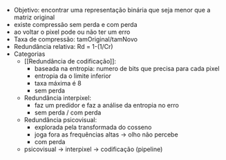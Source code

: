 - Objetivo: encontrar uma representação binária que seja menor que a matriz original
- existe compressão sem perda e com perda
- ao voltar o pixel pode ou não ter um erro
- Taxa de compressão: tamOriginal/tamNovo
- Redundância relativa: Rd = 1-(1/Cr)
- Categorias
	- [[Redundância de codificação]]:
		- baseada na entropia: numero de bits que precisa para cada pixel
		- entropia da o limite inferior
		- taxa máxima é 8
		- sem perda
	- Redundância interpixel:
		- faz um predidor e faz a análise da entropia no erro
		- sem perda / com perda
	- Redundância psicovisual:
		- explorada pela transformada do cosseno
		- joga fora as frequências altas -> olho não percebe
		- com perda
	- psicovisual -> interpixel -> codificação (pipeline)